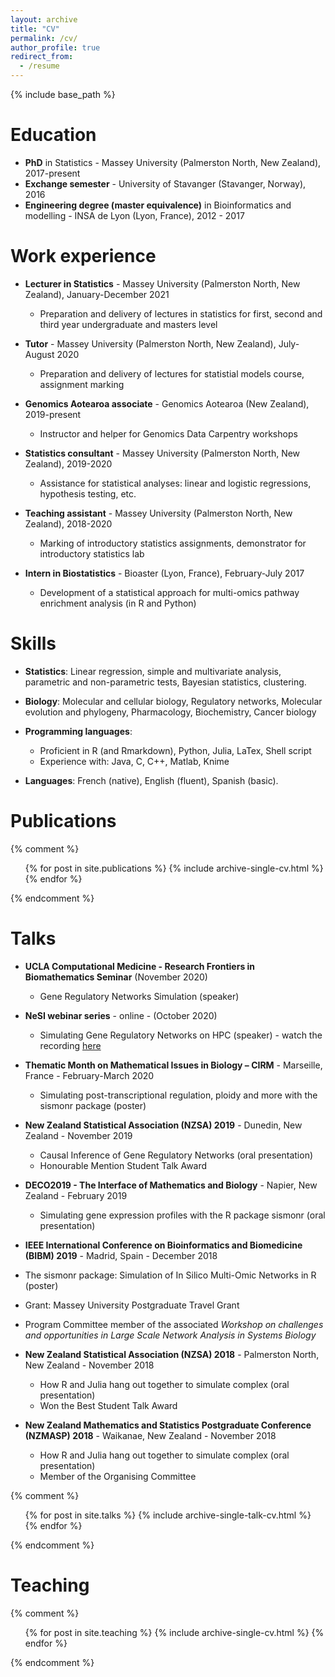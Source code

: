 ```yaml
---
layout: archive
title: "CV"
permalink: /cv/
author_profile: true
redirect_from:
  - /resume
---
```


{% include base_path %}

Education
======
* **PhD** in Statistics - Massey University (Palmerston North, New Zealand), 2017-present
* **Exchange semester** - University of Stavanger (Stavanger, Norway), 2016
* **Engineering degree (master equivalence)** in Bioinformatics and modelling - INSA de Lyon (Lyon, France), 2012 - 2017


Work experience
======
* **Lecturer in Statistics** - Massey University (Palmerston North, New Zealand), January-December 2021
  * Preparation and delivery of lectures in statistics for first, second and third year undergraduate and masters level   

* **Tutor** - Massey University (Palmerston North, New Zealand), July-August 2020
  * Preparation and delivery of lectures for statistial models course, assignment marking
  
* **Genomics Aotearoa associate** - Genomics Aotearoa (New Zealand), 2019-present
  * Instructor and helper for Genomics Data Carpentry workshops
  
* **Statistics consultant** - Massey University (Palmerston North, New Zealand), 2019-2020
  * Assistance for statistical analyses: linear and logistic regressions, hypothesis testing, etc.
  
* **Teaching assistant** - Massey University (Palmerston North, New Zealand), 2018-2020
  * Marking of introductory statistics assignments, demonstrator for introductory statistics lab
  
* **Intern in Biostatistics** - Bioaster (Lyon, France), February-July 2017
  * Development of a statistical approach for multi-omics pathway enrichment analysis (in R and Python)
  
Skills
======
* **Statistics**: Linear regression, simple and multivariate analysis, parametric and non-parametric tests, Bayesian statistics, clustering.

* **Biology**: Molecular and cellular biology, Regulatory networks, Molecular evolution and phylogeny, Pharmacology, Biochemistry, Cancer biology

* **Programming languages**:
  * Proficient in R (and Rmarkdown), Python, Julia, LaTex, Shell script
  * Experience with: Java, C, C++, Matlab, Knime

* **Languages**: French (native), English (fluent), Spanish (basic).

Publications
======
{% comment %}
  <ul>{% for post in site.publications %}
    {% include archive-single-cv.html %}
  {% endfor %}</ul>
{% endcomment %}

Talks
======


* **UCLA Computational Medicine - Research Frontiers in Biomathematics Seminar** (November 2020)
  * Gene Regulatory Networks Simulation (speaker)

* **NeSI webinar series** - online - (October 2020)
  * Simulating Gene Regulatory Networks on HPC (speaker) - watch the recording [here](https://www.youtube.com/watch?v=ydeeOlGOC4U)

* **Thematic Month on Mathematical Issues in Biology – CIRM** - Marseille, France - February-March 2020
  * Simulating post-transcriptional regulation, ploidy and more with the sismonr package (poster)

* **New Zealand Statistical Association (NZSA) 2019** - Dunedin, New Zealand - November 2019
  * Causal Inference of Gene Regulatory Networks (oral presentation)
  * Honourable Mention Student Talk Award

* **DECO2019 - The Interface of Mathematics and Biology** - Napier, New Zealand - February 2019
  * Simulating gene expression profiles with the R package sismonr (oral presentation)

* **IEEE International Conference on Bioinformatics and Biomedicine (BIBM) 2019** - Madrid, Spain - December 2018
 * The sismonr package: Simulation of In Silico Multi-Omic Networks in R (poster)
 * Grant: Massey University Postgraduate Travel Grant
 * Program Committee member of the associated *Workshop on challenges and opportunities in Large Scale Network Analysis in Systems Biology*

* **New Zealand Statistical Association (NZSA) 2018** - Palmerston North, New Zealand - November 2018
  * How R and Julia hang out together to simulate complex (oral presentation)
  * Won the Best Student Talk Award

* **New Zealand Mathematics and Statistics Postgraduate Conference (NZMASP) 2018** - Waikanae, New Zealand - November 2018
  * How R and Julia hang out together to simulate complex (oral presentation)
  * Member of the Organising Committee

{% comment %}
  <ul>{% for post in site.talks %}
    {% include archive-single-talk-cv.html %}
  {% endfor %}</ul>
{% endcomment %}
  
Teaching
======
{% comment %}
  <ul>{% for post in site.teaching %}
    {% include archive-single-cv.html %}
  {% endfor %}</ul>
{% endcomment %}

